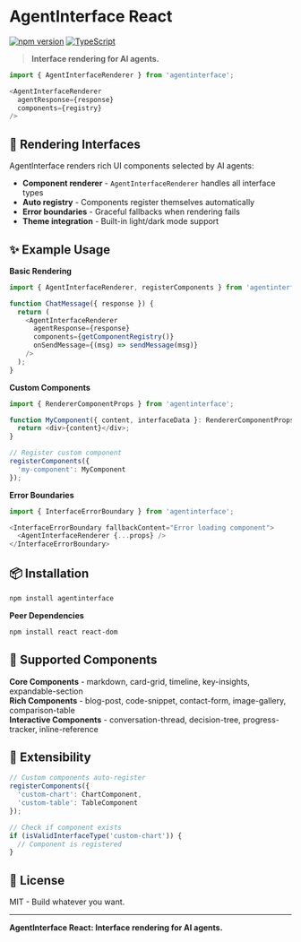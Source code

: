 # AgentInterface React

[![npm version](https://badge.fury.io/js/agentinterface.svg)](https://badge.fury.io/js/agentinterface)
[![TypeScript](https://img.shields.io/badge/TypeScript-Ready-blue.svg)](https://www.typescriptlang.org/)

> **Interface rendering for AI agents.**

```typescript
import { AgentInterfaceRenderer } from 'agentinterface';

<AgentInterfaceRenderer 
  agentResponse={response} 
  components={registry}
/>
```

## 🎨 Rendering Interfaces

AgentInterface renders rich UI components selected by AI agents:

- **Component renderer** - `AgentInterfaceRenderer` handles all interface types
- **Auto registry** - Components register themselves automatically
- **Error boundaries** - Graceful fallbacks when rendering fails
- **Theme integration** - Built-in light/dark mode support

## ✨ Example Usage

**Basic Rendering**
```typescript
import { AgentInterfaceRenderer, registerComponents } from 'agentinterface';

function ChatMessage({ response }) {
  return (
    <AgentInterfaceRenderer
      agentResponse={response}
      components={getComponentRegistry()}
      onSendMessage={(msg) => sendMessage(msg)}
    />
  );
}
```

**Custom Components**
```typescript
import { RendererComponentProps } from 'agentinterface';

function MyComponent({ content, interfaceData }: RendererComponentProps) {
  return <div>{content}</div>;
}

// Register custom component
registerComponents({
  'my-component': MyComponent
});
```

**Error Boundaries**
```typescript
import { InterfaceErrorBoundary } from 'agentinterface';

<InterfaceErrorBoundary fallbackContent="Error loading component">
  <AgentInterfaceRenderer {...props} />
</InterfaceErrorBoundary>
```

## 📦 Installation

```bash
npm install agentinterface
```

**Peer Dependencies**
```bash
npm install react react-dom
```

## 🧩 Supported Components

**Core Components** - markdown, card-grid, timeline, key-insights, expandable-section  
**Rich Components** - blog-post, code-snippet, contact-form, image-gallery, comparison-table  
**Interactive Components** - conversation-thread, decision-tree, progress-tracker, inline-reference  

## 🔧 Extensibility

```typescript
// Custom components auto-register
registerComponents({
  'custom-chart': ChartComponent,
  'custom-table': TableComponent
});

// Check if component exists
if (isValidInterfaceType('custom-chart')) {
  // Component is registered
}
```

## 📄 License

MIT - Build whatever you want.

---

**AgentInterface React: Interface rendering for AI agents.**